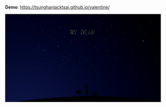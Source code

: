 **Demo**: https://tsunghanjacktsai.github.io/valentine/

![valentine](https://github.com/jack870131/Markdown-Pic/blob/master/Picture/valentine.gif?raw=true)
